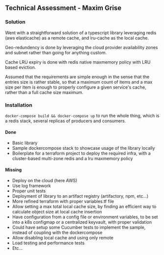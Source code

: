 ## Technical Assessment - Maxim Grise

### Solution

Went with a straightforward solution of a typescript library leveraging redis (aws elasticache) as a remote cache, and lru-cache as the local cache.

Geo-redundency is done by leveraging the cloud provider availability zones and subnet rather than going for anything custom.

Cache LRU expiry is done with redis native maxmemory policy with LRU based eviction.

Assumed that the requirements are simple enough in the sense that the entries size is rather stable, so that a maximum count of items and a max size per item is enough to properly configure a given service's cache, rather than a full cache size maximum.

### Installation

`docker-compose build && docker-compose up` to run the whole thing, which is a redis stack, several replicas of producers and consumers.

#### Done

- Basic library
- Sample dockercompose stack to showcase usage of the library locally
- Boilerplate for a terraform project to deploy the required infra, with a cluster-based multi-zone redis and a lru maxmemory policy

#### Missing

- Deploy on the cloud (here AWS)
- Use log framework 
- Proper unit tests
- Deployment of library to an artifact registry (artifactory, npm, etc...)
- More refined terraform with proper variables.tf file
- Allow setting a max total local cache size, by finding an efficient way to calculate object size at local cache insertion
- Have configuration from a config file or environment variables, to be set into a k8s configmap or a centralized keyvault, with proper validation
- Could have setup some Cucumber tests to implement the sample, instead of coupling with the dockercompose
- Allow disabling local cache and using only remote
- Load testing and performance tests
- Etc...
